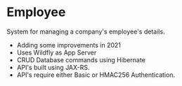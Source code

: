# Employee
System for managing a company's employee's details. 
- Adding some improvements in 2021
- Uses Wildfly as App Server
- CRUD Database commands using Hibernate 
- API's built using JAX-RS. 
- API's require either Basic or HMAC256 Authentication.
